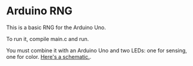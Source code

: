 # Arduino RNG

This is a basic RNG for the Arduino Uno.

To run it, compile main.c and run. 

You must combine it with an Arduino Uno and two LEDs: one for sensing, one for color. [Here's a schematic.](https://wokwi.com/projects/403152362864580609).

